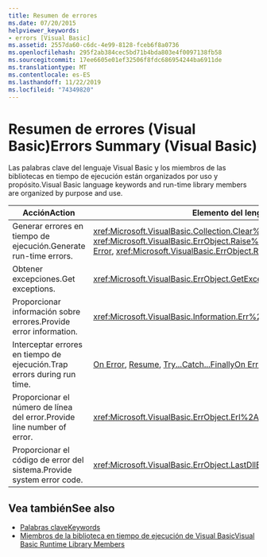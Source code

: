 ```yaml
---
title: Resumen de errores
ms.date: 07/20/2015
helpviewer_keywords:
- errors [Visual Basic]
ms.assetid: 2557da60-c6dc-4e99-8128-fceb6f8a0736
ms.openlocfilehash: 295f2ab384cec5bd71b4bda803e4f0097138fb58
ms.sourcegitcommit: 17ee6605e01ef32506f8fdc686954244ba6911de
ms.translationtype: MT
ms.contentlocale: es-ES
ms.lasthandoff: 11/22/2019
ms.locfileid: "74349820"
---
```

# <a name="errors-summary-visual-basic"></a><span data-ttu-id="9e682-102">Resumen de errores (Visual Basic)</span><span class="sxs-lookup"><span data-stu-id="9e682-102">Errors Summary (Visual Basic)</span></span>
<span data-ttu-id="9e682-103">Las palabras clave del lenguaje Visual Basic y los miembros de las bibliotecas en tiempo de ejecución están organizados por uso y propósito.</span><span class="sxs-lookup"><span data-stu-id="9e682-103">Visual Basic language keywords and run-time library members are organized by purpose and use.</span></span>  
  
|<span data-ttu-id="9e682-104">Acción</span><span class="sxs-lookup"><span data-stu-id="9e682-104">Action</span></span>|<span data-ttu-id="9e682-105">Elemento del lenguaje</span><span class="sxs-lookup"><span data-stu-id="9e682-105">Language element</span></span>|  
|------------|----------------------|  
|<span data-ttu-id="9e682-106">Generar errores en tiempo de ejecución.</span><span class="sxs-lookup"><span data-stu-id="9e682-106">Generate run-time errors.</span></span>|<span data-ttu-id="9e682-107"><xref:Microsoft.VisualBasic.Collection.Clear%2A>, [Error](../../../visual-basic/language-reference/statements/error-statement.md), <xref:Microsoft.VisualBasic.ErrObject.Raise%2A></span><span class="sxs-lookup"><span data-stu-id="9e682-107"><xref:Microsoft.VisualBasic.Collection.Clear%2A>, [Error](../../../visual-basic/language-reference/statements/error-statement.md), <xref:Microsoft.VisualBasic.ErrObject.Raise%2A></span></span>|  
|<span data-ttu-id="9e682-108">Obtener excepciones.</span><span class="sxs-lookup"><span data-stu-id="9e682-108">Get exceptions.</span></span>|<xref:Microsoft.VisualBasic.ErrObject.GetException%2A>|  
|<span data-ttu-id="9e682-109">Proporcionar información sobre errores.</span><span class="sxs-lookup"><span data-stu-id="9e682-109">Provide error information.</span></span>|<xref:Microsoft.VisualBasic.Information.Err%2A>|  
|<span data-ttu-id="9e682-110">Interceptar errores en tiempo de ejecución.</span><span class="sxs-lookup"><span data-stu-id="9e682-110">Trap errors during run time.</span></span>|<span data-ttu-id="9e682-111">[On Error](../../../visual-basic/language-reference/statements/on-error-statement.md), [Resume](../../../visual-basic/language-reference/statements/resume-statement.md), [Try...Catch...Finally](../../../visual-basic/language-reference/statements/try-catch-finally-statement.md)</span><span class="sxs-lookup"><span data-stu-id="9e682-111">[On Error](../../../visual-basic/language-reference/statements/on-error-statement.md), [Resume](../../../visual-basic/language-reference/statements/resume-statement.md), [Try...Catch...Finally](../../../visual-basic/language-reference/statements/try-catch-finally-statement.md)</span></span>|  
|<span data-ttu-id="9e682-112">Proporcionar el número de línea del error.</span><span class="sxs-lookup"><span data-stu-id="9e682-112">Provide line number of error.</span></span>|<xref:Microsoft.VisualBasic.ErrObject.Erl%2A>|  
|<span data-ttu-id="9e682-113">Proporcionar el código de error del sistema.</span><span class="sxs-lookup"><span data-stu-id="9e682-113">Provide system error code.</span></span>|<xref:Microsoft.VisualBasic.ErrObject.LastDllError%2A>|  
  
## <a name="see-also"></a><span data-ttu-id="9e682-114">Vea también</span><span class="sxs-lookup"><span data-stu-id="9e682-114">See also</span></span>

- [<span data-ttu-id="9e682-115">Palabras clave</span><span class="sxs-lookup"><span data-stu-id="9e682-115">Keywords</span></span>](../../../visual-basic/language-reference/keywords/index.md)
- [<span data-ttu-id="9e682-116">Miembros de la biblioteca en tiempo de ejecución de Visual Basic</span><span class="sxs-lookup"><span data-stu-id="9e682-116">Visual Basic Runtime Library Members</span></span>](../../../visual-basic/language-reference/runtime-library-members.md)
